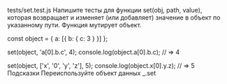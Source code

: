 tests/set.test.js
Напишите тесты для функции set(obj, path, value), которая возвращает и изменяет (или добавляет) значение в объект по указанному пути. Функция мутирует объект.

const object = { a: [{ b: { c: 3 } }] };

set(object, 'a[0].b.c', 4);
console.log(object.a[0].b.c); // => 4

set(object, ['x', '0', 'y', 'z'], 5);
console.log(object.x[0].y.z); // => 5
Подсказки
Переиспользуйте объект данных
_.set